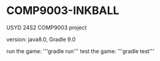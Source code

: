 # COMP9003-INKBALL
USYD 24S2 COMP9003 project

version: java8.0, Gradle 9.0

run the game:
'''gradle run'''
test the game:
'''gradle test'''